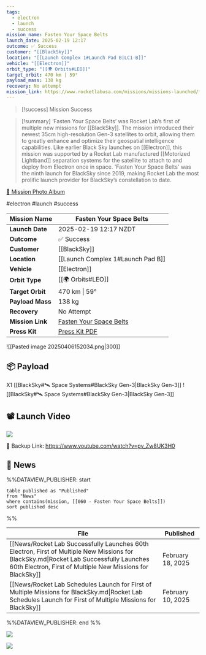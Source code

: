 ```yaml
---
tags:
  - electron
  - launch
  - success
mission_name: Fasten Your Space Belts
launch_date: 2025-02-19 12:17
outcome: ✅ Success
customer: "[[BlackSky]]"
location: "[[Launch Complex 1#Launch Pad B|LC1-B]]"
vehicle: "[[Electron]]"
orbit_type: "[[🌍 Orbits#LEO]]"
target_orbit: 470 km | 59°
payload_mass: 138 kg
recovery: No attempt
mission_link: https://www.rocketlabusa.com/missions/missions-launched/fasten-your-space-belts/
---
```


>[!success] Mission Success

>[!summary]
>‘Fasten Your Space Belts’ was Rocket Lab’s first of multiple new missions for [[BlackSky]]. The mission introduced their newest 35cm high-resolution Gen-3 satellites to orbit, allowing them to greatly enhance and optimize their geospatial intelligence capabilities.
Like earlier Black Sky launches on [[Electron]], this mission was supported by a Rocket Lab manufactured [[Motorized Lightband]] separation systems for the satellite to attach to and deploy from Electron once in space.
'Fasten Your Space Belts' was the ninth launch for BlackSky since 2019, making Rocket Lab the most prolific launch provider for BlackSky’s constellation to date.
>
[📸 Mission Photo Album](https://www.flickr.com/photos/rocketlab/albums/72177720323914590/)


#electron #launch #success

| **Mission Name** | Fasten Your Space Belts                                                                                     |
| ---------------- | ----------------------------------------------------------------------------------------------------------- |
| **Launch Date**  | 2025-02-19 12:17 NZDT                                                                                       |
| **Outcome**      | ✅ Success                                                                                                   |
| **Customer**     | [[BlackSky]]                                                                                                |
| **Location**     | [[Launch Complex 1#Launch Pad B]]                                                                           |
| **Vehicle**      | [[Electron]]                                                                                                |
| **Orbit Type**   | [[🌍 Orbits#LEO]]                                                                                           |
| **Target Orbit** | 470 km &#124; 59°                                                                                           |
| **Payload Mass** | 138 kg                                                                                                      |
| **Recovery**     | No Attempt                                                                                                  |
| **Mission Link** | [Fasten Your Space Belts](https://www.rocketlabusa.com/missions/missions-launched/fasten-your-space-belts/) |
| **Press Kit**    | [Press Kit PDF](https://rocketlabcorp.com/assets/Uploads/RL-F60-BlackSky-Fasten-Your-Space-Belts.pdf)       |


![[Pasted image 20250406152034.png|300]]


## 📦 Payload

X1 [[BlackSky#🛰️ Space Systems#BlackSky Gen-3|BlackSky Gen-3]] ![[BlackSky#🛰️ Space Systems#BlackSky Gen-3|BlackSky Gen-3]]

## 📽️ Launch Video

![](https://www.youtube.com/watch?v=pv_Zw8UK3H0)

🔗 Backup Link: https://www.youtube.com/watch?v=pv_Zw8UK3H0

## 📰 News
%%DATAVIEW_PUBLISHER: start
```
table published as "Published"
from "News"
where contains(mission, [[060 - Fasten Your Space Belts]])
sort published desc
```
%%

| File                                                                                                                                                                                                 | Published         |
| ---------------------------------------------------------------------------------------------------------------------------------------------------------------------------------------------------- | ----------------- |
| [[News/Rocket Lab Successfully Launches 60th Electron, First of Multiple New Missions for BlackSky.md\|Rocket Lab Successfully Launches 60th Electron, First of Multiple New Missions for BlackSky]] | February 18, 2025 |
| [[News/Rocket Lab Schedules Launch for First of Multiple Missions for BlackSky.md\|Rocket Lab Schedules Launch for First of Multiple Missions for BlackSky]]                                         | February 10, 2025 |

%%DATAVIEW_PUBLISHER: end %%

![](https://x.com/RocketLab/status/1891990705662459986)


![](https://x.com/RocketLab/status/1891914447582789699)

